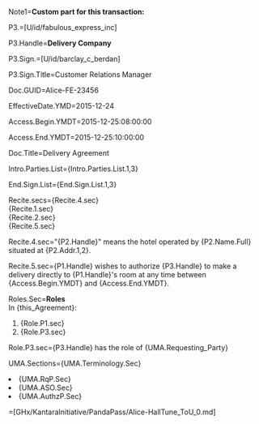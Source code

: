 Note1=<b>Custom part for this transaction:</b>

P3.=[U/id/fabulous_express_inc]

P3.Handle=<b>Delivery Company</b>

P3.Sign.=[U/id/barclay_c_berdan]

P3.Sign.Title=Customer Relations Manager

Doc.GUID=Alice-FE-23456

EffectiveDate.YMD=2015-12-24

Access.Begin.YMDT=2015-12-25:08:00:00

Access.End.YMDT=2015-12-25:10:00:00

Doc.Title=Delivery Agreement

Intro.Parties.List={Intro.Parties.List.1,3}

End.Sign.List={End.Sign.List.1,3}

Recite.secs={Recite.4.sec}<br>{Recite.1.sec}<br>{Recite.2.sec}<br>{Recite.5.sec}

Recite.4.sec="{P2.Handle}" means the hotel operated by {P2.Name.Full} situated at {P2.Addr.1,2}.

Recite.5.sec={P1.Handle} wishes to authorize {P3.Handle} to make a delivery directly to {P1.Handle}'s room at any time between {Access.Begin.YMDT} and {Access.End.YMDT}.  

Roles.Sec=<b>Roles</b><br>In {this_Agreement}:<ol><li>{Role.P1.sec}<li>{Role.P3.sec}</ol>

Role.P3.sec={P3.Handle} has the role of {UMA.Requesting_Party}

UMA.Sections={UMA.Terminology.Sec}<li>{UMA.RqP.Sec}<li>{UMA.ASO.Sec}<li>{UMA.AuthzP.Sec}

=[GHx/KantaraInitiative/PandaPass/Alice-HallTune_ToU_0.md]